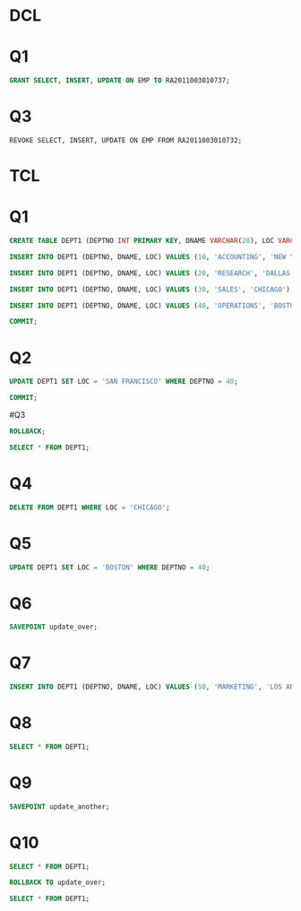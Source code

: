 # DCL
# Q1
```SQL
GRANT SELECT, INSERT, UPDATE ON EMP TO RA2011003010737;
```
# Q3
```
REVOKE SELECT, INSERT, UPDATE ON EMP FROM RA2011003010732;
```

# TCL
# Q1
```sql
CREATE TABLE DEPT1 (DEPTNO INT PRIMARY KEY, DNAME VARCHAR(20), LOC VARCHAR(20));
```

```sql
INSERT INTO DEPT1 (DEPTNO, DNAME, LOC) VALUES (10, 'ACCOUNTING', 'NEW YORK');
```
```sql
INSERT INTO DEPT1 (DEPTNO, DNAME, LOC) VALUES (20, 'RESEARCH', 'DALLAS');
```
```sql
INSERT INTO DEPT1 (DEPTNO, DNAME, LOC) VALUES (30, 'SALES', 'CHICAGO');
```
```sql
INSERT INTO DEPT1 (DEPTNO, DNAME, LOC) VALUES (40, 'OPERATIONS', 'BOSTON');
```
```sql
COMMIT;
```

# Q2
```sql
UPDATE DEPT1 SET LOC = 'SAN FRANCISCO' WHERE DEPTNO = 40;
```
```SQL
COMMIT;
```

#Q3
```SQL
ROLLBACK;
```
```SQL
SELECT * FROM DEPT1;
```

# Q4
```SQL
DELETE FROM DEPT1 WHERE LOC = 'CHICAGO';
```

# Q5
```SQL
UPDATE DEPT1 SET LOC = 'BOSTON' WHERE DEPTNO = 40;
```
# Q6
```SQL
SAVEPOINT update_over;
```
# Q7
```SQL
INSERT INTO DEPT1 (DEPTNO, DNAME, LOC) VALUES (50, 'MARKETING', 'LOS ANGELES');
```
# Q8
```SQL
SELECT * FROM DEPT1;
```
# Q9
```SQL
SAVEPOINT update_another;
```

# Q10
```SQL
SELECT * FROM DEPT1;
```
```SQL
ROLLBACK TO update_over;
```
```SQL
SELECT * FROM DEPT1;
```
